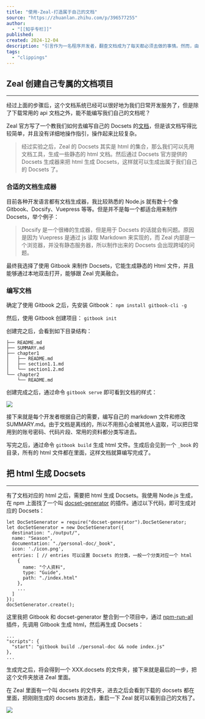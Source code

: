 ```yaml
---
title: "使用-Zeal-打造属于自己的文档"
source: "https://zhuanlan.zhihu.com/p/396577255"
author:
  - "[[知乎专栏]]"
published:
created: 2024-12-04
description: "引言作为一名程序开发者，翻查文档成为了每天都必须去做的事情。然而，由于使用到的知识和工具不相同，所以几乎每次都需要重新打开官网的文档进行搜索，而且不同知识和工具的文档还需要切换浏览器标签来浏览，十分…"
tags:
  - "clippings"
---
```

## Zeal 创建自己专属的文档项目

---

经过上面的步骤后，这个文档系统已经可以很好地为我们日常开发服务了，但是除了下载常用的 api 文档之外，能不能编写我们自己的文档呢？

Zeal 官方写了一个教我们如何去编写自己的 Docsets 的[文档](https://link.zhihu.com/?target=https%3A//kapeli.com/docsets)，但是该文档写得比较简单，并且没有详细地操作指引，操作起来比较复杂。

> 经过实验之后，Zeal 的 Docsets 其实是 html 的集合，那么我们可以先用文档工具，生成一些静态的 html 文档。然后通过 Docsets 官方提供的 Docsets 生成器来把 html 生成 Docsets，这样就可以生成出属于我们自己的 Docsets 了。  

### 合适的文档生成器

目前各种开发语言都有文档生成器，我比较熟悉的 Node.js 就有数十个像 Gitbook、Docsify、Vuepress 等等。但是并不是每一个都适合用来制作 Docsets，举个例子：

> Docsify 是一个很棒的生成器，但是用于 Docsets 的话就会有问题。原因是因为 Vuepress 是通过 js 读取 Markdown 来实现的，而 Zeal 内部是一个浏览器，并没有静态服务器，所以制作出来的 Docsets 会出现跨域的问题。  

最终我选择了使用 Gitbook 来制作 Docsets，它能生成静态的 Html 文件，并且能够通过本地双击打开，能够跟 Zeal 完美融合。

### 编写文档

确定了使用 Gitbook 之后，先安装 Gitbook： `npm install gitbook-cli -g`

然后，使用 Gitbook 创建项目： `gitbook init`

创建完之后，会看到如下目录结构：

```text
├── README.md
├── SUMMARY.md
├── chapter1
│   ├── README.md
│   ├── section1.1.md
│   └── section1.2.md
└── chapter2
    └── README.md
```

创建完成之后，通过命令 `gitbook serve` 即可看到文档的样式：

![](https://pic4.zhimg.com/v2-4971af97b21ce90f20b9f77aa6810623_1440w.jpg)

  

接下来就是每个开发者根据自己的需要，编写自己的 markdown 文件和修改 SUMMARY.md。由于文档是离线的，所以不用担心会被其他人盗取，可以把日常用到的账号密码、代码片段、常用的资料都分类写进去。

写完之后，通过命令 `gitbook build` 生成 html 文件。生成后会见到一个 `_book` 的目录，所有的 html 文件都在里面，这样文档就算编写完成了。

## 把 html 生成 Docsets

---

有了文档对应的 html 之后，需要把 html 生成 Docsets。我使用 Node.js 生成，在 npm 上面找了一个叫 [docset-generator](https://link.zhihu.com/?target=https%3A//www.npmjs.com/package/docset-generator) 的插件。通过以下代码，即可生成对应的 Docsets：

```text
let DocSetGenerator = require("docset-generator").DocSetGenerator;
let docSetGenerator = new DocSetGenerator({
  destination: "./output/",
  name: "Season",
  documentation: "./personal-doc/_book",
  icon: './icon.png',
  entries: [ // entries 可以设置 Docsets 的分类，一般一个分类对应一个 html
    {
      name: "个人资料",
      type: "Guide",
      path: "./index.html"
    },
    ...
  ]
});
docSetGenerator.create();
```

这里我把 Gitbook 和 docset-generator 整合到一个项目中，通过 [npm-run-all](https://link.zhihu.com/?target=https%3A//www.npmjs.com/package/npm-run-all) 插件，先调用 Gitbook 生成 html，然后再生成 Docsets：

```text
...
"scripts": {
  "start": "gitbook build ./personal-doc && node index.js"
},
...
```

生成完之后，将会得到一个 XXX.docsets 的文件夹，接下来就是最后的一步，把这个文件夹放进 Zeal 里面。

在 Zeal 里面有一个叫 docsets 的文件夹，进去之后会看到下载的 docsets 都在里面，把刚刚生成的 docsets 放进去，重启一下 Zeal 就可以看到自己的文档了。

![](https://pic4.zhimg.com/v2-6b7ff978f1a8de6ee8f6d855963513c3_1440w.jpg)